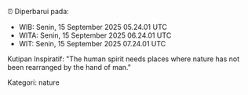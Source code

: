 ⏰ Diperbarui pada:
- WIB: Senin, 15 September 2025 05.24.01 UTC
- WITA: Senin, 15 September 2025 06.24.01 UTC
- WIT: Senin, 15 September 2025 07.24.01 UTC

Kutipan Inspiratif:
"The human spirit needs places where nature has not been rearranged by the hand of man."


Kategori: nature

